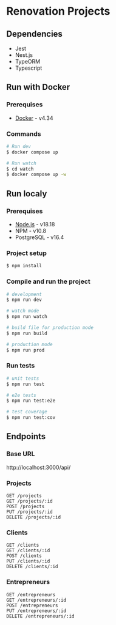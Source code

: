 # Renovation Projects

## Dependencies

- Jest
- Nest.js
- TypeORM
- Typescript

## Run with Docker

### Prerequises

- [Docker](https://docs.docker.com/engine/install/) - v4.34

### Commands

```bash
# Run dev
$ docker compose up

# Run watch
$ cd watch
$ docker compose up -w
```

## Run localy

### Prerequises

- [Node.js](https://nodejs.org/en/download/package-manager) - v18.18
- NPM - v10.8
- PostgreSQL - v16.4

### Project setup

```bash
$ npm install
```

### Compile and run the project

```bash
# development
$ npm run dev

# watch mode
$ npm run watch

# build file for production mode
$ npm run build

# production mode
$ npm run prod
```

### Run tests

```bash
# unit tests
$ npm run test

# e2e tests
$ npm run test:e2e

# test coverage
$ npm run test:cov
```

## Endpoints

### Base URL  

http://localhost:3000/api/

### Projects

```
GET /projects
GET /projects/:id 
POST /projects
PUT /projects/:id
DELETE /projects/:id
```

### Clients

```http
GET /clients  
GET /clients/:id  
POST /clients  
PUT /clients/:id  
DELETE /clients/:id  
```

### Entrepreneurs

```http
GET /entrepreneurs  
GET /entrepreneurs/:id  
POST /entrepreneurs  
PUT /entrepreneurs/:id  
DELETE /entrepreneurs/:id  
```
